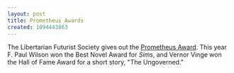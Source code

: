 ```yaml
---
layout: post
title: Prometheus Awards
created: 1094443863
---
```

 The Libertarian Futurist Society gives out the [Prometheus Award](http://www.lfs.org/awards.htm).  This year F. Paul Wilson won the Best Novel Award for _Sims_, and Vernor Vinge won the Hall of Fame Award for a short story, "The Ungoverned."
